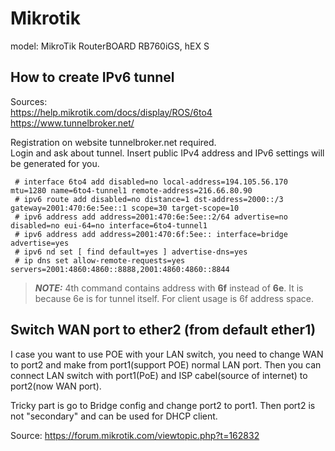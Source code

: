 
# Mikrotik
model: MikroTik RouterBOARD RB760iGS, hEX S


## How to create IPv6 tunnel

Sources:  
https://help.mikrotik.com/docs/display/ROS/6to4  
https://www.tunnelbroker.net/

Registration on website tunnelbroker.net required.  
Login and ask about tunnel. Insert public IPv4 address and IPv6 settings will be generated for you.

```
 # interface 6to4 add disabled=no local-address=194.105.56.170 mtu=1280 name=6to4-tunnel1 remote-address=216.66.80.90
 # ipv6 route add disabled=no distance=1 dst-address=2000::/3 gateway=2001:470:6e:5ee::1 scope=30 target-scope=10
 # ipv6 address add address=2001:470:6e:5ee::2/64 advertise=no disabled=no eui-64=no interface=6to4-tunnel1
 # ipv6 address add address=2001:470:6f:5ee:: interface=bridge advertise=yes
 # ipv6 nd set [ find default=yes ] advertise-dns=yes
 # ip dns set allow-remote-requests=yes servers=2001:4860:4860::8888,2001:4860:4860::8844
```
> **_NOTE:_**  4th command contains address with **6f** instead of **6e**. It is because 6e is for tunnel itself. For client usage is 6f address space.

## Switch WAN port to ether2 (from default ether1)

I case you want to use POE with your LAN switch, you need to change WAN to port2 and make from port1(support POE) normal LAN port. 
Then you can connect LAN switch with port1(PoE) and ISP cabel(source of internet) to port2(now WAN port).

Tricky part is go to Bridge config and change port2 to port1. Then port2 is not "secondary" and can be used for DHCP client.

Source: https://forum.mikrotik.com/viewtopic.php?t=162832
